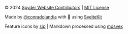 © 2024 [Spyder Website Contributors](https://github.com/spyder-ide/spyder-website/graphs/contributors) | [MIT License](https://github.com/spyder-ide/spyder-website/blob/main/LICENSE.md)

Made by [@conradolandia](https://github.com/conradolandia/) with 🖤 using [SvelteKit](https://kit.svelte.dev/)

Feature icons by [sip](https://github.com/leshak/svelte-icons-pack) | Markdown processed using [mdsvex](https://mdsvex.pngwn.io/)
